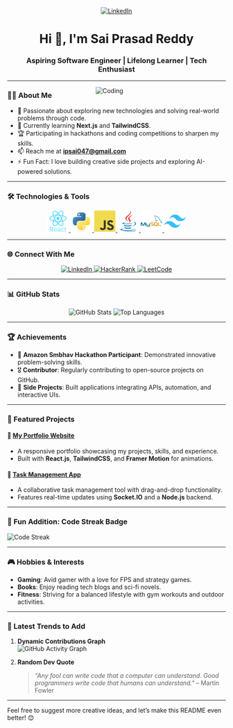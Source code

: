 <div align="center">
  <a href="https://www.linkedin.com/in/madireddy-sai-prasad-reddy-b4b035176/">
    <img src="https://img.shields.io/badge/LinkedIn-0077B5?style=for-the-badge&logo=linkedin&logoColor=white" alt="LinkedIn">
  </a>
  <h1>Hi 👋, I'm Sai Prasad Reddy</h1>
  <h3>Aspiring Software Engineer | Lifelong Learner | Tech Enthusiast</h3>
</div>

---

<img align="right" alt="Coding" width="300" src="https://user-images.githubusercontent.com/46869388/89207039-b899e600-d5d7-11ea-90d0-c894383d35b4.gif">

### 👨‍💻 About Me

- 🚀 Passionate about exploring new technologies and solving real-world problems through code.
- 🌱 Currently learning **Next.js** and **TailwindCSS**.
- 🏆 Participating in hackathons and coding competitions to sharpen my skills.
- 📫 Reach me at **ipsai047@gmail.com**
- ⚡ Fun Fact: I love building creative side projects and exploring AI-powered solutions.

---

### 🛠️ Technologies & Tools

<div align="center">
  <a href="https://reactjs.org/" target="_blank" rel="noreferrer">
    <img src="https://raw.githubusercontent.com/devicons/devicon/master/icons/react/react-original-wordmark.svg" alt="React" width="50" />
  </a>
  <a href="https://www.python.org" target="_blank" rel="noreferrer">
    <img src="https://raw.githubusercontent.com/devicons/devicon/master/icons/python/python-original.svg" alt="Python" width="50" />
  </a>
  <a href="https://developer.mozilla.org/en-US/docs/Web/JavaScript" target="_blank" rel="noreferrer">
    <img src="https://raw.githubusercontent.com/devicons/devicon/master/icons/javascript/javascript-original.svg" alt="JavaScript" width="50" />
  </a>
  <a href="https://www.java.com" target="_blank" rel="noreferrer">
    <img src="https://raw.githubusercontent.com/devicons/devicon/master/icons/java/java-original.svg" alt="Java" width="50" />
  </a>
  <a href="https://www.mysql.com/" target="_blank" rel="noreferrer">
    <img src="https://raw.githubusercontent.com/devicons/devicon/master/icons/mysql/mysql-original-wordmark.svg" alt="MySQL" width="50" />
  </a>
  <a href="https://tailwindcss.com/" target="_blank" rel="noreferrer">
    <img src="https://raw.githubusercontent.com/devicons/devicon/master/icons/tailwindcss/tailwindcss-plain.svg" alt="Tailwind CSS" width="50" />
  </a>
</div>

---

### 🌐 Connect With Me

<div align="center">
  <a href="https://www.linkedin.com/in/madireddy-sai-prasad-reddy-b4b035176/" target="blank">
    <img src="https://img.shields.io/badge/LinkedIn-blue?style=for-the-badge&logo=linkedin&logoColor=white" alt="LinkedIn">
  </a>
  <a href="https://www.hackerrank.com/prasadreddy_33" target="blank">
    <img src="https://img.shields.io/badge/HackerRank-2EC866?style=for-the-badge&logo=hackerrank&logoColor=white" alt="HackerRank">
  </a>
  <a href="https://leetcode.com/prasad33/" target="blank">
    <img src="https://img.shields.io/badge/LeetCode-FFA116?style=for-the-badge&logo=leetcode&logoColor=black" alt="LeetCode">
  </a>
</div>

---

### 📊 GitHub Stats

<p align="center">
  <img src="https://github-readme-stats.vercel.app/api?username=saiprasadreddy33&show_icons=true&locale=en&theme=radical" alt="GitHub Stats" width="49%" />
  <img src="https://github-readme-stats.vercel.app/api/top-langs/?username=saiprasadreddy33&layout=compact&theme=radical" alt="Top Languages" width="49%" />
</p>

---

### 🏆 Achievements

- 🥇 **Amazon Smbhav Hackathon Participant**: Demonstrated innovative problem-solving skills.
- 🎖️ **Contributor**: Regularly contributing to open-source projects on GitHub.
- 🚀 **Side Projects**: Built applications integrating APIs, automation, and interactive UIs.

---

### 🌟 Featured Projects

#### 📌 [My Portfolio Website](https://github.com/saiprasadreddy33/portfolio)
- A responsive portfolio showcasing my projects, skills, and experience.
- Built with **React.js**, **TailwindCSS**, and **Framer Motion** for animations.

#### 📌 [Task Management App](https://github.com/saiprasadreddy33/task-manager)
- A collaborative task management tool with drag-and-drop functionality.
- Features real-time updates using **Socket.IO** and a **Node.js** backend.

---

### 🎨 Fun Addition: Code Streak Badge

![Code Streak](https://github-readme-streak-stats.herokuapp.com/?user=saiprasadreddy33&theme=radical&hide_border=true)

---

### 🎮 Hobbies & Interests
- **Gaming**: Avid gamer with a love for FPS and strategy games.
- **Books**: Enjoy reading tech blogs and sci-fi novels.
- **Fitness**: Striving for a balanced lifestyle with gym workouts and outdoor activities.

---

### 🚀 Latest Trends to Add
1. **Dynamic Contributions Graph**  
   ![GitHub Activity Graph](https://github-readme-activity-graph.vercel.app/graph?username=saiprasadreddy33&theme=react-dark)

2. **Random Dev Quote**
   > *"Any fool can write code that a computer can understand. Good programmers write code that humans can understand."* – Martin Fowler

---

Feel free to suggest more creative ideas, and let’s make this README even better! 😊
